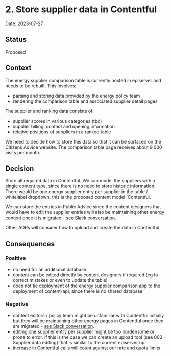# 2. Store supplier data in Contentful

Date: 2023-07-27

## Status

Proposed

## Context

The energy supplier comparison table is currently hosted in episerver and needs to be rebuilt. This involves:

- parsing and storing data provided by the energy policy team
- rendering the comparison table and associated supplier detail pages

The supplier and ranking data consists of:

- supplier scores in various categories (tbc)
- supplier billing, contact and opening information
- relative positions of suppliers in a ranked table

We need to decide how to store this data so that it can be surfaced on the Citizens Advice website. The comparison table page receives about 9,000 visits per month.

## Decision

Store all required data in Contentful. We can model the suppliers with a single content type, since there is no need to store historic information. There would be one energy supplier entry per supplier in the table / whitelabel dropdown, this is the proposed content model: Contentful.

We can store the entries in Public Advice since the content designers that would have to edit the supplier entries will also be maintaining other energy content once it is migrated - [see Slack conversation](https://acab.slack.com/archives/C05DCBSAJ90/p1690468918210509?thread_ts=1690468255.625649&cid=C05DCBSAJ90).

Other ADRs will consider how to upload and create the data in Contentful.

## Consequences

### Positive

- no need for an additional database
- content can be edited directly by content designers if required (eg to correct mistakes or even to update the table)
- does not tie deployment of the energy supplier comparison app to the deployment of content-api, since there is no shared database

### Negative

- content editors / policy team might be unfamiliar with Contentful initially but they will be maintaining other energy pages in Contentful once they are migrated - [see Slack conversation](https://acab.slack.com/archives/C05DCBSAJ90/p1690468918210509?thread_ts=1690468255.625649&cid=C05DCBSAJ90).
- editing one supplier entry per supplier might be too burdensome or prone to error. If this is the case we can create an upload tool (see 003 - Supplier data editing) that is similar to the current episerver up
- increase in Contentful calls will count against our rate and quota limits
